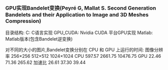 ### GPU实现Bandelet变换(Peyré G, Mallat S. Second Generation Bandelets and their Application to Image and 3D Meshes Compression)

目录结构:
C: C语言实现
GPU_CUDA: Nvidia CUDA 平台GPU实现
Matlab: Matlab版本(包含Bandelet逆变换)

对不同的大小的图片,Bandelet变换分别在 CPU 和 GPU 上运行的时间:
图像分辨率 256×256  512×512  1024×1024
CPU	    597.57   2661.75  10476.75
GPU  	     22.46    71.36    265.62
加速比	      26.61    37.30    39.44
